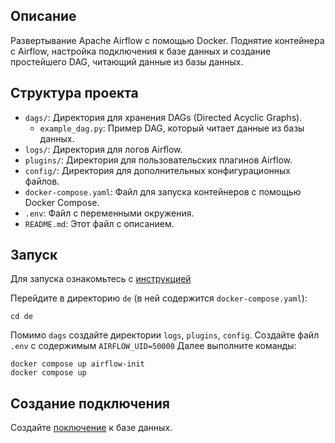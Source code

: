 ## Описание

Развертывание Apache Airflow с помощью Docker. Поднятие контейнера с Airflow, настройка подключения к базе данных и создание простейшего DAG, читающий данные из базы данных.


## Структура проекта

- `dags/`: Директория для хранения DAGs (Directed Acyclic Graphs).
  - `example_dag.py`: Пример DAG, который читает данные из базы данных.
- `logs/`: Директория для логов Airflow.
- `plugins/`: Директория для пользовательских плагинов Airflow.
- `config/`: Директория для дополнительных конфигурационных файлов.
- `docker-compose.yaml`: Файл для запуска контейнеров с помощью Docker Compose.
- `.env`: Файл с переменными окружения.
- `README.md`: Этот файл с описанием.

## Запуск

Для запуска ознакомьтесь с [инструкцией](https://airflow.apache.org/docs/apache-airflow/stable/howto/docker-compose/index.html)

Перейдите в директорию `de` (в ней содержится `docker-compose.yaml`):
```
cd de
```
Помимо `dags` создайте директории `logs`, `plugins`, `config`.
Создайте файл `.env` с содержимым `AIRFLOW_UID=50000`
Далее выполните команды:
```
docker compose up airflow-init
docker compose up
```

## Создание подключения

Создайте [поключение](https://airflow.apache.org/docs/apache-airflow/stable/howto/connection.html) к базе данных.